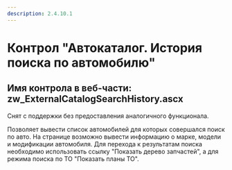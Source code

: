 ```yaml
---
description: 2.4.10.1
---
```


# Контрол "Автокаталог. История поиска по автомобилю"

## Имя контрола в веб-части: zw\_ExternalCatalogSearchHistory.ascx

Снят с поддержки без предоставления аналогичного функционала.

Позволяет вывести список автомобилей для которых совершался поиск по авто. На странице возможно вывести информацию о марке, модели и модификации автомобиля. Для перехода к результатам поиска необходимо использовать ссылку "Показать дерево запчастей", а для режима поиска по ТО "Показать планы ТО".

